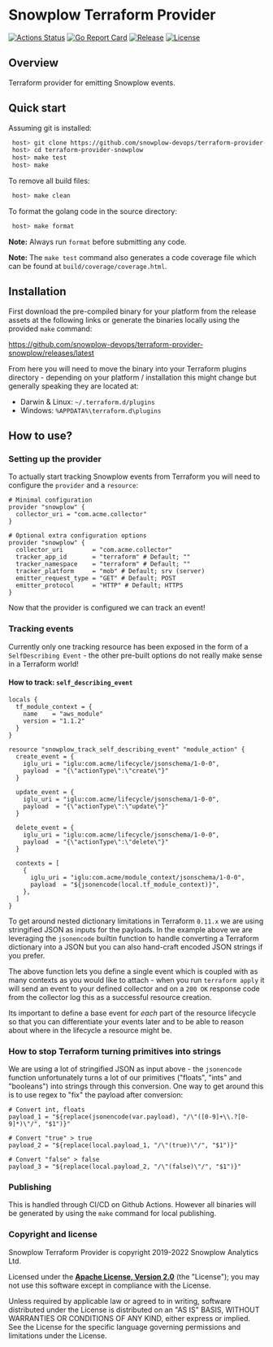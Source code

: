 # Snowplow Terraform Provider

[![Actions Status][actions-image]][actions] [![Go Report Card][goreport-image]][goreport] [![Release][release-image]][releases] [![License][license-image]][license]

## Overview

Terraform provider for emitting Snowplow events.

## Quick start

Assuming git is installed:

```bash
 host> git clone https://github.com/snowplow-devops/terraform-provider-snowplow
 host> cd terraform-provider-snowplow
 host> make test
 host> make
```

To remove all build files:

```bash
 host> make clean
```

To format the golang code in the source directory:

```bash
 host> make format
```

**Note:** Always run `format` before submitting any code.

**Note:** The `make test` command also generates a code coverage file which can be found at `build/coverage/coverage.html`.

## Installation

First download the pre-compiled binary for your platform from the release assets at the following links or generate the binaries locally using the provided `make` command:

https://github.com/snowplow-devops/terraform-provider-snowplow/releases/latest

From here you will need to move the binary into your Terraform plugins directory - depending on your platform / installation this might change but generally speaking they are located at:

* Darwin & Linux: `~/.terraform.d/plugins`
* Windows: `%APPDATA%\terraform.d\plugins`

## How to use?

### Setting up the provider

To actually start tracking Snowplow events from Terraform you will need to configure the `provider` and a `resource`:

```hcl
# Minimal configuration
provider "snowplow" {
  collector_uri = "com.acme.collector"
}

# Optional extra configuration options
provider "snowplow" {
  collector_uri        = "com.acme.collector"
  tracker_app_id       = "terraform" # Default; ""
  tracker_namespace    = "terraform" # Default; ""
  tracker_platform     = "mob" # Default; srv (server)
  emitter_request_type = "GET" # Default; POST
  emitter_protocol     = "HTTP" # Default; HTTPS
}
```

Now that the provider is configured we can track an event!

### Tracking events

Currently only one tracking resource has been exposed in the form of a `SelfDescribing Event` - the other pre-built options do not really make sense in a Terraform world!

#### How to track: `self_describing_event`

```hcl
locals {
  tf_module_context = {
    name    = "aws_module"
    version = "1.1.2"
  }
}

resource "snowplow_track_self_describing_event" "module_action" {
  create_event = {
    iglu_uri = "iglu:com.acme/lifecycle/jsonschema/1-0-0",
    payload  = "{\"actionType\":\"create\"}"
  }

  update_event = {
    iglu_uri = "iglu:com.acme/lifecycle/jsonschema/1-0-0",
    payload  = "{\"actionType\":\"update\"}"
  }

  delete_event = {
    iglu_uri = "iglu:com.acme/lifecycle/jsonschema/1-0-0",
    payload  = "{\"actionType\":\"delete\"}"
  }

  contexts = [
    {
      iglu_uri = "iglu:com.acme/module_context/jsonschema/1-0-0",
      payload  = "${jsonencode(local.tf_module_context)}",
    },
  ]
}
```

To get around nested dictionary limitations in Terraform `0.11.x` we are using stringified JSON as inputs for the payloads.  In the example above we are leveraging the `jsonencode` builtin function to handle converting a Terraform dictionary into a JSON but you can also hand-craft encoded JSON strings if you prefer.

The above function lets you define a single event which is coupled with as many contexts as you would like to attach - when you run `terraform apply` it will send an event to your defined collector and on a `200 OK` response code from the collector log this as a successful resource creation.

Its important to define a base event for _each_ part of the resource lifecycle so that you can differentiate your events later and to be able to reason about where in the lifecycle a resource might be.

### How to stop Terraform turning primitives into strings

We are using a lot of stringified JSON as input above - the `jsonencode` function unfortunately turns a lot of our primitives ("floats", "ints" and "booleans") into strings through this conversion.  One way to get around this is to use regex to "fix" the payload after conversion:

```hcl
# Convert int, floats
payload_1 = "${replace(jsonencode(var.payload), "/\"([0-9]+\\.?[0-9]*)\"/", "$1")}"

# Convert "true" > true
payload_2 = "${replace(local.payload_1, "/\"(true)\"/", "$1")}"

# Convert "false" > false
payload_3 = "${replace(local.payload_2, "/\"(false)\"/", "$1")}"
```
 
### Publishing

This is handled through CI/CD on Github Actions. However all binaries will be generated by using the `make` command for local publishing.

### Copyright and license

Snowplow Terraform Provider is copyright 2019-2022 Snowplow Analytics Ltd.

Licensed under the **[Apache License, Version 2.0][license]** (the "License");
you may not use this software except in compliance with the License.

Unless required by applicable law or agreed to in writing, software
distributed under the License is distributed on an "AS IS" BASIS,
WITHOUT WARRANTIES OR CONDITIONS OF ANY KIND, either express or implied.
See the License for the specific language governing permissions and
limitations under the License.

[actions-image]: https://github.com/snowplow-devops/terraform-provider-snowplow/workflows/ci/badge.svg
[actions]: https://github.com/snowplow-devops/terraform-provider-snowplow/actions

[release-image]: http://img.shields.io/badge/release-0.7.0-6ad7e5.svg?style=flat
[releases]: https://github.com/snowplow-devops/terraform-provider-snowplow/releases

[license-image]: http://img.shields.io/badge/license-Apache--2-blue.svg?style=flat
[license]: http://www.apache.org/licenses/LICENSE-2.0

[goreport-image]: https://goreportcard.com/badge/github.com/snowplow-devops/terraform-provider-snowplow
[goreport]: https://goreportcard.com/report/github.com/snowplow-devops/terraform-provider-snowplow
